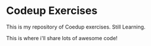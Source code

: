 # Codeup Exercises

This is my repository of Coedup exercises. Still Learning.

This is where i'll share lots of awesome code!
